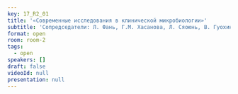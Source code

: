 ```yaml
---
key: 17_R2_01
title: '«Современные исследования в клинической микробиологии»'
subtitle: 'Сопредседатели: Л. Фань, Г.М. Хасанова, Л. Сяоюнь, В. Гуохинг, М.Р. Мирзаева'
format: open
room: room-2
tags:
  - open
speakers: []
draft: false
videoId: null
presentation: null
---
```

